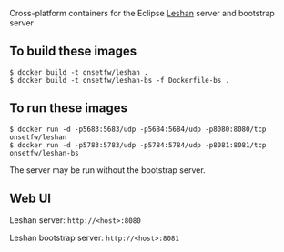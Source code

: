 Cross-platform containers for the Eclipse [Leshan](https://hudson.eclipse.org/leshan/job/leshan/) server and bootstrap server

## To build these images

```
$ docker build -t onsetfw/leshan .
$ docker build -t onsetfw/leshan-bs -f Dockerfile-bs .
```

## To run these images

```
$ docker run -d -p5683:5683/udp -p5684:5684/udp -p8080:8080/tcp onsetfw/leshan
$ docker run -d -p5783:5783/udp -p5784:5784/udp -p8081:8081/tcp onsetfw/leshan-bs
```

The server may be run without the bootstrap server.

## Web UI
Leshan server: `http://<host>:8080`

Leshan bootstrap server: `http://<host>:8081`


